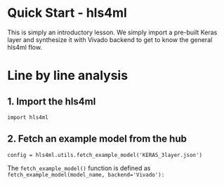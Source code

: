 # Quick Start - hls4ml

This is simply an introductory lesson. We simply import a pre-built Keras layer and synthesize it with Vivado backend to get to know the general hls4ml flow.

# Line by line analysis

## 1. Import the hls4ml

```
import hls4ml
```

## 2. Fetch an example model from the hub
```
config = hls4ml.utils.fetch_example_model('KERAS_3layer.json')
```

The `fetch_example_model()` function is defined as `fetch_example_model(model_name, backend='Vivado'):`
